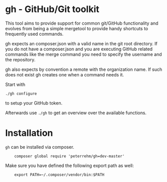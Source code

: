 gh - GitHub/Git toolkit
=======================

This tool aims to provide support for common git/GitHub functionality
and evolves from being a simple mergetool to provide handy shortcuts
to frequently used commands.

gh expects an composer.json with a valid name in the git root directory.
If you do not have a composer.json and you are executing GitHub related
commands like the merge command you need to specify the username and
the repository.

gh also expects by convention a remote with the organization name. If such
does not exist gh creates one when a command needs it.


Start with

````
./gh configure
````

to setup your GitHub token.

Afterwards use `./gh` to get an overview over the available functions.

Installation
============

`gh` can be installed via composer.

````
    composer global require 'peterrehm/gh=dev-master'
````

Make sure you have defined the following export path as well:

````
    export PATH=~/.composer/vendor/bin:$PATH
````

